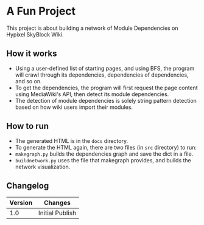 # A Fun Project

This project is about building a network of Module Dependencies on Hypixel SkyBlock Wiki.

## How it works

- Using a user-defined list of starting pages, and using BFS, the program will crawl through its dependencies, dependencies of dependencies, and so on.
- To get the dependencies, the program will first request the page content using MediaWiki's API, then detect its module dependencies.
- The detection of module dependencies is solely string pattern detection based on how wiki users import their modules.

## How to run

- The generated HTML is in the `docs` directory.
- To generate the HTML again, there are two files (in `src` directory) to run:
- `makegraph.py` builds the dependencies graph and save the dict in a file.
- `buildnetwork.py` uses the file that makegraph provides, and builds the network visualization.

## Changelog
| Version | Changes |
| ------- | ------- |
| 1.0 | Initial Publish |